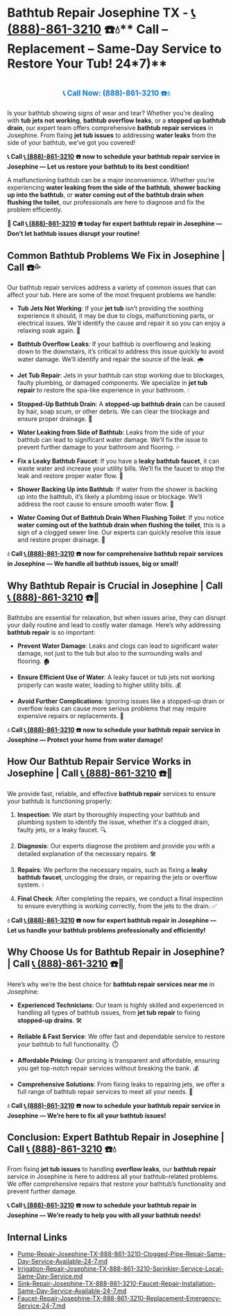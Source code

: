 # Bathtub Repair Josephine TX - [📞 (888)-861-3210](https://plumbing-texas-3210.netlify.app) ☎️💧** Call – Replacement – Same-Day Service to Restore Your Tub! 24*7)**
# 

<p align="center" style="font-size: 1.2em; font-weight: bold; margin: 20px 0;">
  <a href="https://plumbing-texas-3210.netlify.app" target="_blank" style="color: #007BFF; text-decoration: none;">📞 Call Now: (888)-861-3210 ☎️💧</a>
</p>

Is your bathtub showing signs of wear and tear? Whether you're dealing with **tub jets not working**, **bathtub overflow leaks**, or a **stopped up bathtub drain**, our expert team offers comprehensive **bathtub repair services** in Josephine. From fixing **jet tub issues** to addressing **water leaks** from the side of your bathtub, we’ve got you covered!

**📞 Call [📞 (888)-861-3210](https://plumbing-texas-3210.netlify.app) ☎️ now to schedule your bathtub repair service in Josephine — Let us restore your bathtub to its best condition!**

A malfunctioning bathtub can be a major inconvenience. Whether you’re experiencing **water leaking from the side of the bathtub**, **shower backing up into the bathtub**, or **water coming out of the bathtub drain when flushing the toilet**, our professionals are here to diagnose and fix the problem efficiently.

**🚨 Call [📞 (888)-861-3210](https://plumbing-texas-3210.netlify.app) ☎️ today for expert bathtub repair in Josephine — Don’t let bathtub issues disrupt your routine!**

## **Common Bathtub Problems We Fix in Josephine | Call  ☎️💦**

Our bathtub repair services address a variety of common issues that can affect your tub. Here are some of the most frequent problems we handle:

- **Tub Jets Not Working**: If your **jet tub** isn’t providing the soothing experience it should, it may be due to clogs, malfunctioning parts, or electrical issues. We'll identify the cause and repair it so you can enjoy a relaxing soak again. 🛁

- **Bathtub Overflow Leaks**: If your bathtub is overflowing and leaking down to the downstairs, it’s critical to address this issue quickly to avoid water damage. We’ll identify and repair the source of the leak. 🌧️

- **Jet Tub Repair**: Jets in your bathtub can stop working due to blockages, faulty plumbing, or damaged components. We specialize in **jet tub repair** to restore the spa-like experience in your bathroom. 💧

- **Stopped-Up Bathtub Drain**: A **stopped-up bathtub drain** can be caused by hair, soap scum, or other debris. We can clear the blockage and ensure proper drainage. 🚿

- **Water Leaking from Side of Bathtub**: Leaks from the side of your bathtub can lead to significant water damage. We’ll fix the issue to prevent further damage to your bathroom and flooring. 💦

- **Fix a Leaky Bathtub Faucet**: If you have a **leaky bathtub faucet**, it can waste water and increase your utility bills. We’ll fix the faucet to stop the leak and restore proper water flow. 🔧

- **Shower Backing Up into Bathtub**: If water from the shower is backing up into the bathtub, it’s likely a plumbing issue or blockage. We’ll address the root cause to ensure smooth water flow. 🚿

- **Water Coming Out of Bathtub Drain When Flushing Toilet**: If you notice **water coming out of the bathtub drain when flushing the toilet**, this is a sign of a clogged sewer line. Our experts can quickly resolve this issue and restore proper drainage. 🚽

**💧 Call [📞 (888)-861-3210](https://plumbing-texas-3210.netlify.app) ☎️ now for comprehensive bathtub repair services in Josephine — We handle all bathtub issues, big or small!**

## **Why Bathtub Repair is Crucial in Josephine | Call [📞 (888)-861-3210](https://plumbing-texas-3210.netlify.app) ☎️🔧**

Bathtubs are essential for relaxation, but when issues arise, they can disrupt your daily routine and lead to costly water damage. Here’s why addressing **bathtub repair** is so important:

- **Prevent Water Damage**: Leaks and clogs can lead to significant water damage, not just to the tub but also to the surrounding walls and flooring. 🏚️

- **Ensure Efficient Use of Water**: A leaky faucet or tub jets not working properly can waste water, leading to higher utility bills. 💰

- **Avoid Further Complications**: Ignoring issues like a stopped-up drain or overflow leaks can cause more serious problems that may require expensive repairs or replacements. 🔧

**💧 Call [📞 (888)-861-3210](https://plumbing-texas-3210.netlify.app) ☎️ now to schedule your bathtub repair service in Josephine — Protect your home from water damage!**

## **How Our Bathtub Repair Service Works in Josephine | Call [📞 (888)-861-3210](https://plumbing-texas-3210.netlify.app) ☎️🔧**

We provide fast, reliable, and effective **bathtub repair** services to ensure your bathtub is functioning properly:

1. **Inspection**: We start by thoroughly inspecting your bathtub and plumbing system to identify the issue, whether it's a clogged drain, faulty jets, or a leaky faucet. 🔍

2. **Diagnosis**: Our experts diagnose the problem and provide you with a detailed explanation of the necessary repairs. 🛠️

3. **Repairs**: We perform the necessary repairs, such as fixing a **leaky bathtub faucet**, unclogging the drain, or repairing the jets or overflow system. 💧

4. **Final Check**: After completing the repairs, we conduct a final inspection to ensure everything is working correctly, from the jets to the drain. ✅

**💧 Call [📞 (888)-861-3210](https://plumbing-texas-3210.netlify.app) ☎️ now for expert bathtub repair in Josephine — Let us handle your bathtub problems professionally and efficiently!**

## **Why Choose Us for Bathtub Repair in Josephine? | Call [📞 (888)-861-3210](https://plumbing-texas-3210.netlify.app) ☎️🌟**

Here’s why we’re the best choice for **bathtub repair services near me** in Josephine:

- **Experienced Technicians**: Our team is highly skilled and experienced in handling all types of bathtub issues, from **jet tub repair** to fixing **stopped-up drains**. 🛠️

- **Reliable & Fast Service**: We offer fast and dependable service to restore your bathtub to full functionality. ⏱️

- **Affordable Pricing**: Our pricing is transparent and affordable, ensuring you get top-notch repair services without breaking the bank. 💰

- **Comprehensive Solutions**: From fixing leaks to repairing jets, we offer a full range of bathtub repair services to meet all your needs. 🔧

**💧 Call [📞 (888)-861-3210](https://plumbing-texas-3210.netlify.app) ☎️ now to schedule your bathtub repair service in Josephine — We’re here to fix all your bathtub issues!**

## **Conclusion: Expert Bathtub Repair in Josephine | Call [📞 (888)-861-3210](https://plumbing-texas-3210.netlify.app) ☎️💧**

From fixing **jet tub issues** to handling **overflow leaks**, our **bathtub repair** service in Josephine is here to address all your bathtub-related problems. We offer comprehensive repairs that restore your bathtub’s functionality and prevent further damage.

**📞 Call [📞 (888)-861-3210](https://plumbing-texas-3210.netlify.app) ☎️ now to schedule your bathtub repair in Josephine — We’re ready to help you with all your bathtub needs!**


## Internal Links
- [Pump-Repair-Josephine-TX-888-861-3210-Clogged-Pipe-Repair-Same-Day-Service-Available-24-7.md](https://github.com/allyoucaneatsushiin/plumbing-texas/blob/main/Pump-Repair-Josephine-TX-888-861-3210-Clogged-Pipe-Repair-Same-Day-Service-Available-24-7.md)
- [Irrigation-Repair-Josephine-TX-888-861-3210-Sprinkler-Service-Local-Same-Day-Service.md](https://github.com/allyoucaneatsushiin/plumbing-texas/blob/main/Irrigation-Repair-Josephine-TX-888-861-3210-Sprinkler-Service-Local-Same-Day-Service.md)
- [Sink-Repair-Josephine-TX-888-861-3210-Faucet-Repair-Installation-Same-Day-Service-Available-24-7.md](https://github.com/allyoucaneatsushiin/plumbing-texas/blob/main/Sink-Repair-Josephine-TX-888-861-3210-Faucet-Repair-Installation-Same-Day-Service-Available-24-7.md)
- [Faucet-Repair-Josephine-TX-888-861-3210-Replacement-Emergency-Service-24-7.md](https://github.com/allyoucaneatsushiin/plumbing-texas/blob/main/Faucet-Repair-Josephine-TX-888-861-3210-Replacement-Emergency-Service-24-7.md)
